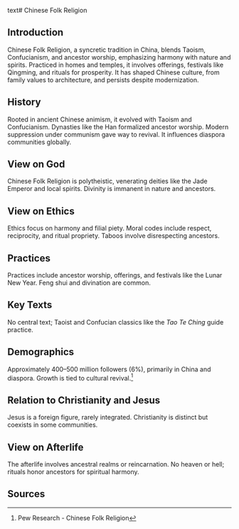 text# Chinese Folk Religion
## Introduction
Chinese Folk Religion, a syncretic tradition in China, blends Taoism, Confucianism, and ancestor worship, emphasizing harmony with nature and spirits. Practiced in homes and temples, it involves offerings, festivals like Qingming, and rituals for prosperity. It has shaped Chinese culture, from family values to architecture, and persists despite modernization.
## History
Rooted in ancient Chinese animism, it evolved with Taoism and Confucianism. Dynasties like the Han formalized ancestor worship. Modern suppression under communism gave way to revival. It influences diaspora communities globally.
## View on God
Chinese Folk Religion is polytheistic, venerating deities like the Jade Emperor and local spirits. Divinity is immanent in nature and ancestors.
## View on Ethics
Ethics focus on harmony and filial piety. Moral codes include respect, reciprocity, and ritual propriety. Taboos involve disrespecting ancestors.
## Practices
Practices include ancestor worship, offerings, and festivals like the Lunar New Year. Feng shui and divination are common.
## Key Texts
No central text; Taoist and Confucian classics like the *Tao Te Ching* guide practice.
## Demographics
Approximately 400–500 million followers (6%), primarily in China and diaspora. Growth is tied to cultural revival.[^21]
## Relation to Christianity and Jesus
Jesus is a foreign figure, rarely integrated. Christianity is distinct but coexists in some communities.
## View on Afterlife
The afterlife involves ancestral realms or reincarnation. No heaven or hell; rituals honor ancestors for spiritual harmony.
## Sources
[^21]: Pew Research - Chinese Folk Religion[](https://www.pewresearch.org/religion/2020/04/02/chinese-folk-religion/)
[^22]: Britannica - Chinese Folk Religion[](https://www.britannica.com/topic/Chinese-folk-religion)
[^23]: JSTOR - Chinese Folk Ethics[](https://www.jstor.org/stable/3260959)
[^24]: World Religion Database - Chinese Folk[](https://www.worldreligiondatabase.org)
[^25]: Wikipedia - Chinese Folk Afterlife[](https://en.wikipedia.org/wiki/Chinese_folk_religion#Afterlife)
